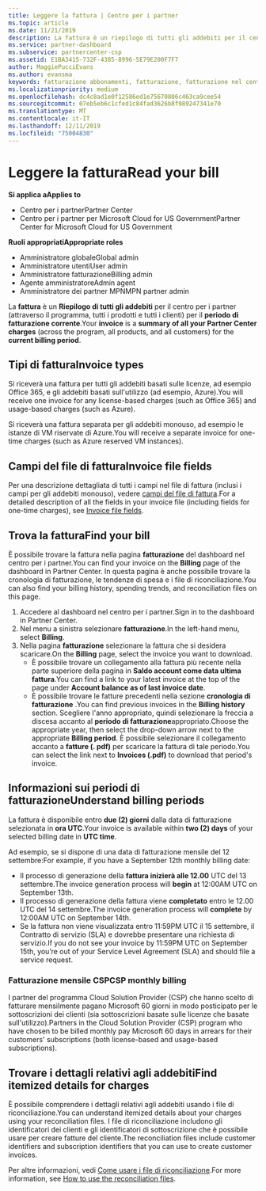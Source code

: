 ```yaml
---
title: Leggere la fattura | Centro per i partner
ms.topic: article
ms.date: 11/21/2019
description: La fattura è un riepilogo di tutti gli addebiti per il centro per i partner (per il programma, i prodotti e i clienti) per il periodo mensile corrente.
ms.service: partner-dashboard
ms.subservice: partnercenter-csp
ms.assetid: E1BA3415-732F-4385-8996-5E79E200F7F7
author: MaggiePucciEvans
ms.author: evansma
keywords: fatturazione abbonamenti, fatturazione, fatturazione nel centro per i partner, centri per i partner fatturazione, leggere la fattura, fattura, fattura del centro per i partner, fattura CSP, dove è la fattura?
ms.localizationpriority: medium
ms.openlocfilehash: dc4c8ad1e0f12586ed1e75670806c463ca9cee54
ms.sourcegitcommit: 07eb5eb6c1cfed1c84fad3626b8f989247341e70
ms.translationtype: MT
ms.contentlocale: it-IT
ms.lasthandoff: 12/11/2019
ms.locfileid: "75004830"
---
```

# <a name="read-your-bill"></a><span data-ttu-id="f8a91-104">Leggere la fattura</span><span class="sxs-lookup"><span data-stu-id="f8a91-104">Read your bill</span></span>

<span data-ttu-id="f8a91-105">**Si applica a**</span><span class="sxs-lookup"><span data-stu-id="f8a91-105">**Applies to**</span></span>

- <span data-ttu-id="f8a91-106">Centro per i partner</span><span class="sxs-lookup"><span data-stu-id="f8a91-106">Partner Center</span></span>
- <span data-ttu-id="f8a91-107">Centro per i partner per Microsoft Cloud for US Government</span><span class="sxs-lookup"><span data-stu-id="f8a91-107">Partner Center for Microsoft Cloud for US Government</span></span>

<span data-ttu-id="f8a91-108">**Ruoli appropriati**</span><span class="sxs-lookup"><span data-stu-id="f8a91-108">**Appropriate roles**</span></span>
-   <span data-ttu-id="f8a91-109">Amministratore globale</span><span class="sxs-lookup"><span data-stu-id="f8a91-109">Global admin</span></span>
-   <span data-ttu-id="f8a91-110">Amministratore utenti</span><span class="sxs-lookup"><span data-stu-id="f8a91-110">User admin</span></span>
-   <span data-ttu-id="f8a91-111">Amministratore fatturazione</span><span class="sxs-lookup"><span data-stu-id="f8a91-111">Billing admin</span></span>
-   <span data-ttu-id="f8a91-112">Agente amministratore</span><span class="sxs-lookup"><span data-stu-id="f8a91-112">Admin agent</span></span>
-   <span data-ttu-id="f8a91-113">Amministratore dei partner MPN</span><span class="sxs-lookup"><span data-stu-id="f8a91-113">MPN partner admin</span></span>

<span data-ttu-id="f8a91-114">La **fattura** è un **Riepilogo di tutti gli addebiti** per il centro per i partner (attraverso il programma, tutti i prodotti e tutti i clienti) per il **periodo di fatturazione corrente**.</span><span class="sxs-lookup"><span data-stu-id="f8a91-114">Your **invoice** is a **summary of all your Partner Center charges** (across the program, all products, and all customers) for the **current billing period**.</span></span>

## <a name="invoice-types"></a><span data-ttu-id="f8a91-115">Tipi di fattura</span><span class="sxs-lookup"><span data-stu-id="f8a91-115">Invoice types</span></span>

<span data-ttu-id="f8a91-116">Si riceverà una fattura per tutti gli addebiti basati sulle licenze, ad esempio Office 365, e gli addebiti basati sull'utilizzo (ad esempio, Azure).</span><span class="sxs-lookup"><span data-stu-id="f8a91-116">You will receive one invoice for any license-based charges (such as Office 365) and usage-based charges (such as Azure).</span></span>

<span data-ttu-id="f8a91-117">Si riceverà una fattura separata per gli addebiti monouso, ad esempio le istanze di VM riservate di Azure.</span><span class="sxs-lookup"><span data-stu-id="f8a91-117">You will receive a separate invoice for one-time charges (such as Azure reserved VM instances).</span></span>

## <a name="invoice-file-fields"></a><span data-ttu-id="f8a91-118">Campi del file di fattura</span><span class="sxs-lookup"><span data-stu-id="f8a91-118">Invoice file fields</span></span>

<span data-ttu-id="f8a91-119">Per una descrizione dettagliata di tutti i campi nel file di fattura (inclusi i campi per gli addebiti monouso), vedere [campi del file di fattura](invoice-file.md).</span><span class="sxs-lookup"><span data-stu-id="f8a91-119">For a detailed description of all the fields in your invoice file (including fields for one-time charges), see [Invoice file fields](invoice-file.md).</span></span>

## <a name="find-your-bill"></a><span data-ttu-id="f8a91-120">Trova la fattura</span><span class="sxs-lookup"><span data-stu-id="f8a91-120">Find your bill</span></span>

<span data-ttu-id="f8a91-121">È possibile trovare la fattura nella pagina **fatturazione** del dashboard nel centro per i partner.</span><span class="sxs-lookup"><span data-stu-id="f8a91-121">You can find your invoice on the **Billing** page of the dashboard in Partner Center.</span></span> <span data-ttu-id="f8a91-122">In questa pagina è anche possibile trovare la cronologia di fatturazione, le tendenze di spesa e i file di riconciliazione.</span><span class="sxs-lookup"><span data-stu-id="f8a91-122">You can also find your billing history, spending trends, and reconciliation files on this page.</span></span>

1. <span data-ttu-id="f8a91-123">Accedere al dashboard nel centro per i partner.</span><span class="sxs-lookup"><span data-stu-id="f8a91-123">Sign in to the dashboard in Partner Center.</span></span>
2. <span data-ttu-id="f8a91-124">Nel menu a sinistra selezionare **fatturazione**.</span><span class="sxs-lookup"><span data-stu-id="f8a91-124">In the left-hand menu, select **Billing**.</span></span>
3. <span data-ttu-id="f8a91-125">Nella pagina **fatturazione** selezionare la fattura che si desidera scaricare.</span><span class="sxs-lookup"><span data-stu-id="f8a91-125">On the **Billing** page, select the invoice you want to download.</span></span>
    - <span data-ttu-id="f8a91-126">È possibile trovare un collegamento alla fattura più recente nella parte superiore della pagina in **Saldo account come data ultima fattura**.</span><span class="sxs-lookup"><span data-stu-id="f8a91-126">You can find a link to your latest invoice at the top of the page under **Account balance as of last invoice date**.</span></span>
    - <span data-ttu-id="f8a91-127">È possibile trovare le fatture precedenti nella sezione **cronologia di fatturazione** .</span><span class="sxs-lookup"><span data-stu-id="f8a91-127">You can find previous invoices in the **Billing history** section.</span></span> <span data-ttu-id="f8a91-128">Scegliere l'anno appropriato, quindi selezionare la freccia a discesa accanto al **periodo di fatturazione**appropriato.</span><span class="sxs-lookup"><span data-stu-id="f8a91-128">Choose the appropriate year, then select the drop-down arrow next to the appropriate **Billing period**.</span></span> <span data-ttu-id="f8a91-129">È possibile selezionare il collegamento accanto a **fatture (. pdf)** per scaricare la fattura di tale periodo.</span><span class="sxs-lookup"><span data-stu-id="f8a91-129">You can select the link next to **Invoices (.pdf)** to download that period's invoice.</span></span>

## <a name="understand-billing-periods"></a><span data-ttu-id="f8a91-130">Informazioni sui periodi di fatturazione</span><span class="sxs-lookup"><span data-stu-id="f8a91-130">Understand billing periods</span></span>

<span data-ttu-id="f8a91-131">La fattura è disponibile entro **due (2) giorni** dalla data di fatturazione selezionata in **ora UTC**.</span><span class="sxs-lookup"><span data-stu-id="f8a91-131">Your invoice is available within **two (2) days** of your selected billing date in **UTC time**.</span></span>

<span data-ttu-id="f8a91-132">Ad esempio, se si dispone di una data di fatturazione mensile del 12 settembre:</span><span class="sxs-lookup"><span data-stu-id="f8a91-132">For example, if you have a September 12th monthly billing date:</span></span>

- <span data-ttu-id="f8a91-133">Il processo di generazione della **fattura inizierà alle 12.00** UTC del 13 settembre.</span><span class="sxs-lookup"><span data-stu-id="f8a91-133">The invoice generation process will **begin** at 12:00AM UTC on September 13th.</span></span>
- <span data-ttu-id="f8a91-134">Il processo di generazione della fattura viene **completato** entro le 12.00 UTC del 14 settembre.</span><span class="sxs-lookup"><span data-stu-id="f8a91-134">The invoice generation process will **complete** by 12:00AM UTC on September 14th.</span></span>
- <span data-ttu-id="f8a91-135">Se la fattura non viene visualizzata entro 11:59PM UTC il 15 settembre, il Contratto di servizio (SLA) e dovrebbe presentare una richiesta di servizio.</span><span class="sxs-lookup"><span data-stu-id="f8a91-135">If you do not see your invoice by 11:59PM UTC on September 15th, you’re out of your Service Level Agreement (SLA) and should file a service request.</span></span>

### <a name="csp-monthly-billing"></a><span data-ttu-id="f8a91-136">Fatturazione mensile CSP</span><span class="sxs-lookup"><span data-stu-id="f8a91-136">CSP monthly billing</span></span>

<span data-ttu-id="f8a91-137">I partner del programma Cloud Solution Provider (CSP) che hanno scelto di fatturare mensilmente pagano Microsoft 60 giorni in modo posticipato per le sottoscrizioni dei clienti (sia sottoscrizioni basate sulle licenze che basate sull'utilizzo).</span><span class="sxs-lookup"><span data-stu-id="f8a91-137">Partners in the Cloud Solution Provider (CSP) program who have chosen to be billed monthly pay Microsoft 60 days in arrears for their customers' subscriptions (both license-based and usage-based subscriptions).</span></span>

## <a name="find-itemized-details-for-charges"></a><span data-ttu-id="f8a91-138">Trovare i dettagli relativi agli addebiti</span><span class="sxs-lookup"><span data-stu-id="f8a91-138">Find itemized details for charges</span></span>

<span data-ttu-id="f8a91-139">È possibile comprendere i dettagli relativi agli addebiti usando i file di riconciliazione.</span><span class="sxs-lookup"><span data-stu-id="f8a91-139">You can understand itemized details about your charges using your reconciliation files.</span></span> <span data-ttu-id="f8a91-140">I file di riconciliazione includono gli identificatori dei clienti e gli identificatori di sottoscrizione che è possibile usare per creare fatture del cliente.</span><span class="sxs-lookup"><span data-stu-id="f8a91-140">The reconciliation files include customer identifiers and subscription identifiers that you can use to create customer invoices.</span></span>

<span data-ttu-id="f8a91-141">Per altre informazioni, vedi [Come usare i file di riconciliazione](use-the-reconciliation-files.md).</span><span class="sxs-lookup"><span data-stu-id="f8a91-141">For more information, see [How to use the reconciliation files](use-the-reconciliation-files.md).</span></span>
